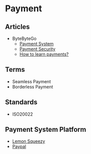 # Payment

<!--
https://github.com/bamotf/bamotf

Platforms

https://docs.malga.io
https://dev.iugu.com/docs
https://docs.yampi.com.br
https://docs.transfeera.dev
https://docs.dlocal.com

https://github.com/dlocal
https://github.com/jeny3g/paymee-pix-payments-node-nestjs
https://github.com/dsperax/pix-payment
https://github.com/VictorMagalhaesSales/microsservices-banks-parent
https://github.com/ivanmds/POC_EVENT_DRIVEN
https://github.com/tracontecnologia/ondw-2-server
-->

## Articles

- ByteByteGo
  - [Payment System](https://blog.bytebytego.com/p/payment-system)
  - [Payment Security](https://blog.bytebytego.com/p/payment-security)
  - [How to learn payments?](https://blog.bytebytego.com/p/how-to-learn-payments)

## Terms

- Seamless Payment
- Borderless Payment

## Standards

- ISO20022

## Payment System Platform

- [Lemon Squeezy](https://lemonsqueezy.com)
- [Paypal](https://paypal.com)

<!--
Africa
https://paystack.com
-->
